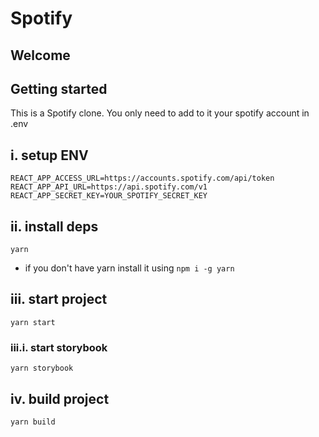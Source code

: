 # Spotify

## Welcome

## Getting started

This is a Spotify clone. You only need to add to it your spotify account in .env

## i. setup ENV

```
REACT_APP_ACCESS_URL=https://accounts.spotify.com/api/token
REACT_APP_API_URL=https://api.spotify.com/v1
REACT_APP_SECRET_KEY=YOUR_SPOTIFY_SECRET_KEY
```

## ii. install deps

```
yarn
```

- if you don't have yarn install it using `npm i -g yarn`

## iii. start project

```
yarn start
```

### iii.i. start storybook

```
yarn storybook
```

## iv. build project

```
yarn build
```
